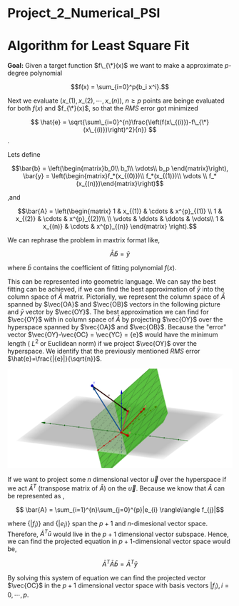 # Project_2_Numerical_PSI

# Algorithm for Least Square Fit

**Goal:** Given a target function $f\_{\*}(x)$ we want to make a approximate $p$-degree polynomial 

```math
f(x) = \sum_{i=0}^p{b_i x^i}.
```
Next we evaluate $(x\_{(1)},x\_{(2)},\cdots,x\_{(n)})$, $n\geq p$ points are beinge evaluated for both $f(x)$ and $f_{\*}(x)$, so that the $RMS$ error got minimized 

$$ \hat{e} = \sqrt{\sum\_{i=0}^{n}\frac{\left(f(x\_{(i)})-f\_{\*}(x\_{(i)})\right)^2}{n}} $$.

Lets define 
```math
\bar{b} = \left(\begin{matrix}b_0\\ b_1\\ \vdots\\ b_p \end{matrix}\right), \bar{y} = \left(\begin{matrix}f_*(x_{(0)})\\ f_*(x_{(1)})\\ \vdots \\ f_*(x_{(n)})\end{matrix}\right)
```
,and 

```math
\bar{A} = \left(\begin{matrix} 1 & x_{(1)} & \cdots & x^{p}_{(1)} \\ 1 & x_{(2)} & \cdots & x^{p}_{(2)}\\ \\ \vdots & \ddots & \ddots & \vdots\\ 1 & x_{(n)} & \cdots & x^{p}_{(n)} \end{matrix} \right).
```

We can rephrase the problem in maxtrix format like, 

$$ \bar{A} \bar{b} = \bar{y}$$

where $\bar{b}$ contains the coefficient of fitting polynomial $f(x)$. 

This can be represented into geometric language. We can say the best fitting can be achieved, if we can find the best approximation of $\bar{y}$ into the column space of $\bar{A}$ matrix. Pictorially, we represent the column space of $\bar{A}$ spanned by $\vec{OA}$ and $\vec{OB}$ vectors in the following picture and $\bar{y}$ vector by $\vec{OY}$. The best approximation we can find for $\vec{OY}$ with in column space of $\bar{A}$ by projecting $\vec{OY}$ over the hyperspace spanned by $\vec{OA}$ and $\vec{OB}$. Because the "error" vector $\vec{OY}-\vec{OC} = \vec{YC} = {e}$ would have the minimum length ( $L^2$ or Euclidean norm) if we project $\vec{OY}$ over the hyperspace. We identify that the previously mentioned $RMS$ error $\hat{e}=\frac{|{e}|}{\sqrt{n}}$.

<img src="Plot_for_Linear_fit.png" alt="Italian Trulli">

If we want to project some $n$ dimensional vector $\vec{u}$ over the hyperspace if we act $\bar{A}^T$ (transpose matrix of $\bar{A}$) on the $\vec{u}$. Because we know that $\bar{A}$ can be represented as ,

$$ \bar{A} = \sum_{i=1}^{n}\sum_{j=0}^{p}|e_{i} \rangle\langle f_{j}|$$

where $\{|f_{i} \rangle\}$ and $\{|e_{i} \rangle\}$ span the $p+1$ and $n$-dimesional vector space. Therefore, $\bar{A}^T \bar{u}$ would live in the ${p}+1$ dimensional vector subspace. Hence, we can find the projected equation in $p+1$-dimensional vector space would be,

$$ \bar{A}^{T} \bar{A} \bar{b} = \bar{A}^T \bar{y}$$

By solving this system of equation we can find the projected vector $\vec{OC}$ in the $p+1$ dimensional vector space with basis vectors $|f_{i} \rangle, i=0, \cdots, p$. 
